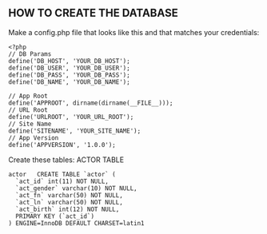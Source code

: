 
HOW TO CREATE THE DATABASE
--------------------------

Make a config.php file that looks like this and that matches your credentials:

~~~~
<?php
// DB Params
define('DB_HOST', 'YOUR_DB_HOST');
define('DB_USER', 'YOUR_DB_USER');
define('DB_PASS', 'YOUR_DB_PASS');
define('DB_NAME', 'YOUR_DB_NAME');

// App Root
define('APPROOT', dirname(dirname(__FILE__)));
// URL Root
define('URLROOT', 'YOUR_URL_ROOT');
// Site Name
define('SITENAME', 'YOUR_SITE_NAME');
// App Version
define('APPVERSION', '1.0.0');
~~~~

Create these tables:
ACTOR TABLE
~~~~
actor	CREATE TABLE `actor` (
  `act_id` int(11) NOT NULL,
  `act_gender` varchar(10) NOT NULL,
  `act_fn` varchar(50) NOT NULL,
  `act_ln` varchar(50) NOT NULL,
  `act_birth` int(12) NOT NULL,
  PRIMARY KEY (`act_id`)
) ENGINE=InnoDB DEFAULT CHARSET=latin1	
~~~~
